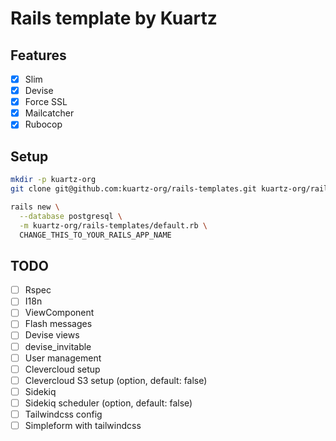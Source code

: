 # Rails template by Kuartz

## Features

- [X] Slim
- [X] Devise
- [X] Force SSL
- [X] Mailcatcher
- [X] Rubocop

## Setup

```sh
mkdir -p kuartz-org
git clone git@github.com:kuartz-org/rails-templates.git kuartz-org/rails-templates

rails new \
  --database postgresql \
  -m kuartz-org/rails-templates/default.rb \
  CHANGE_THIS_TO_YOUR_RAILS_APP_NAME
```

## TODO

- [ ] Rspec
- [ ] I18n
- [ ] ViewComponent
- [ ] Flash messages
- [ ] Devise views
- [ ] devise_invitable
- [ ] User management
- [ ] Clevercloud setup
- [ ] Clevercloud S3 setup (option, default: false)
- [ ] Sidekiq
- [ ] Sidekiq scheduler (option, default: false)
- [ ] Tailwindcss config
- [ ] Simpleform with tailwindcss
